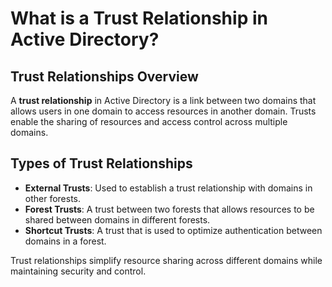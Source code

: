 # What is a Trust Relationship in Active Directory?

## Trust Relationships Overview
A **trust relationship** in Active Directory is a link between two domains that allows users in one domain to access resources in another domain. Trusts enable the sharing of resources and access control across multiple domains.

## Types of Trust Relationships
- **External Trusts**: Used to establish a trust relationship with domains in other forests.
- **Forest Trusts**: A trust between two forests that allows resources to be shared between domains in different forests.
- **Shortcut Trusts**: A trust that is used to optimize authentication between domains in a forest.

Trust relationships simplify resource sharing across different domains while maintaining security and control.
